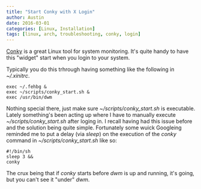 ```yaml
---
title: "Start Conky with X Login"
author: Austin
date: 2016-03-01
categories: [Linux, Installation]
tags: [linux, arch, troubleshooting, conky, login]
---
```


[Conky](https://github.com/brndnmtthws/conky) is a great Linux tool for system monitoring.  It's quite handy to have this "widget" start when you login to your system.

Typically you do this trhrough having something like the following in *~/.xinitrc*.

```
exec ~/.fehbg &
exec ~/scripts/conky_start.sh &
exec /usr/bin/dwm
```

Nothing special there, just make sure *~/scripts/conky_start.sh* is executable.  Lately something's been acting up where I have to manually execute *~/scripts/conky_start.sh* after loging in.  I recall having had this issue before and the solution being quite simple.  Fortunately some wuick Googleing reminded me to put a delay (via *sleep*) on the execution of the *conky* command in *~/scripts/conky_start.sh* like so:

```
#!/bin/sh
sleep 3 &&
conky
```

The crux being that if *conky* starts before *dwm* is up and running, it's going, but you can't see it "under" *dwm*.
